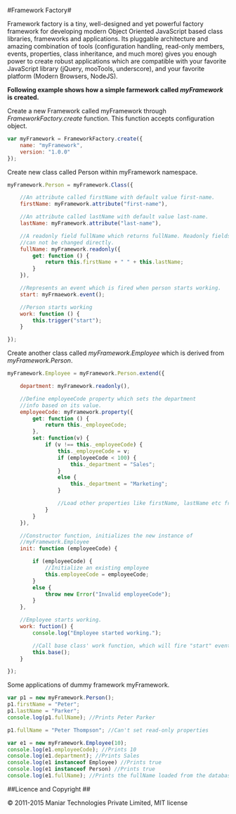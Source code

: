 #Framework Factory#

Framework factory is a tiny, well-designed and yet powerful factory framework for developing modern Object Oriented JavaScript based class libraries, frameworks and applications. Its pluggable architecture and amazing combination of tools (configuration handling, read-only members, events, properties, class inheritance, and much more) gives you enough power to create robust applications which are compatible with your favorite JavaScript library (jQuery, mooTools, underscore), and your favorite platform (Modern Browsers, NodeJS).


**Following example shows how a simple farmework called _myFramework_ is created.**

Create a new Framework called myFramework through _FrameworkFactory.create_
function. This function accepts configuration object.

```js
var myFramework = FrameworkFactory.create({
    name: "myFramework",
    version: "1.0.0"
});
```

Create new class called Person within myFramework namespace.

```js
myFramework.Person = myFramework.Class({

    //An attribute called firstName with default value first-name.
    firstName: myFramework.attribute("first-name"),

    //An attribute called lastName with default value last-name.
    lastName: myFramework.attribute("last-name"),

    //A readonly field fullName which returns fullName. Readonly fields
    //can not be changed directly.
    fullName: myFramework.readonly({
        get: function () {
            return this.firstName + " " + this.lastName;
        }
    }),

    //Represents an event which is fired when person starts working.
    start: myFrmaework.event();

    //Person starts working
    work: function () {
        this.trigger("start");
    }

});

```

Create another class called _myFramework.Employee_ which is derived from
_myFramework.Person_.


```js
myFramework.Employee = myFramework.Person.extend({

    department: myFramework.readonly(),

    //Define employeeCode property which sets the department
    //info based on its value.
    employeeCode: myFramework.property({
        get: function () {
            return this._employeeCode;
        },
        set: function(v) {
            if (v !== this._employeeCode) {
                this._employeeCode = v;
                if (employeeCode < 100) {
                    this._department = "Sales";
                }
                else {
                    this._department = "Marketing";
                }

                //Load other properties like firstName, lastName etc from database.
            }
        }
    }),

    //Constructor function, initializes the new instance of
    //myFramework.Employee
    init: function (employeeCode) {

        if (employeeCode) {
            //Initialize an existing employee
            this.employeeCode = employeeCode;
        }
        else {
            throw new Error("Invalid employeeCode");
        }
    },

    //Employee starts working.
    work: fuction() {
        console.log("Employee started working.");

        //Call base class' work function, which will fire "start" event.
        this.base();
    }

});

```

Some applications of dummy framework myFramework.

```js
var p1 = new myFramework.Person();
p1.firstName = "Peter";
p1.lastName = "Parker";
console.log(p1.fullName); //Prints Peter Parker

p1.fullName = "Peter Thompson"; //Can't set read-only properties

var e1 = new myFramework.Employee(10);
console.log(e1.employeeCode); //Prints 10
console.log(e1.department); //Prints Sales
console.log(e1 instanceof Employee) //Prints true
console.log(e1 instanceof Person) //Prints true
console.log(e1.fullName); //Prints the fullName loaded from the database.
```

##Licence and Copyright ##

&copy; 2011-2015 Maniar Technologies Private Limited, MIT license
